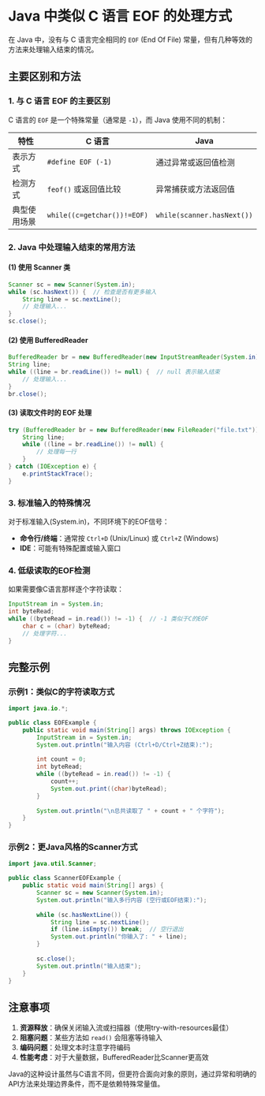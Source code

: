 # Java 中类似 C 语言 EOF 的处理方式

在 Java 中，没有与 C 语言完全相同的 `EOF` (End Of File) 常量，但有几种等效的方法来处理输入结束的情况。

## 主要区别和方法

### 1. 与 C 语言 EOF 的主要区别

C 语言的 `EOF` 是一个特殊常量（通常是 `-1`），而 Java 使用不同的机制：

| 特性        | C 语言                     | Java                           |
|------------|---------------------------|--------------------------------|
| 表示方式     | `#define EOF (-1)`         | 通过异常或返回值检测              |
| 检测方式     | `feof()` 或返回值比较       | 异常捕获或方法返回值              |
| 典型使用场景 | `while((c=getchar())!=EOF)` | `while(scanner.hasNext())`      |

### 2. Java 中处理输入结束的常用方法

#### (1) 使用 Scanner 类

```java
Scanner sc = new Scanner(System.in);
while (sc.hasNext()) {  // 检查是否有更多输入
    String line = sc.nextLine();
    // 处理输入...
}
sc.close();
```

#### (2) 使用 BufferedReader

```java
BufferedReader br = new BufferedReader(new InputStreamReader(System.in));
String line;
while ((line = br.readLine()) != null) {  // null 表示输入结束
    // 处理输入...
}
br.close();
```

#### (3) 读取文件时的 EOF 处理

```java
try (BufferedReader br = new BufferedReader(new FileReader("file.txt"))) {
    String line;
    while ((line = br.readLine()) != null) {
        // 处理每一行
    }
} catch (IOException e) {
    e.printStackTrace();
}
```

### 3. 标准输入的特殊情况

对于标准输入(System.in)，不同环境下的EOF信号：

- **命令行/终端**：通常按 `Ctrl+D` (Unix/Linux) 或 `Ctrl+Z` (Windows)
- **IDE**：可能有特殊配置或输入窗口

### 4. 低级读取的EOF检测

如果需要像C语言那样逐个字符读取：

```java
InputStream in = System.in;
int byteRead;
while ((byteRead = in.read()) != -1) {  // -1 类似于C的EOF
    char c = (char) byteRead;
    // 处理字符...
}
```

## 完整示例

### 示例1：类似C的字符读取方式

```java
import java.io.*;

public class EOFExample {
    public static void main(String[] args) throws IOException {
        InputStream in = System.in;
        System.out.println("输入内容 (Ctrl+D/Ctrl+Z结束):");
        
        int count = 0;
        int byteRead;
        while ((byteRead = in.read()) != -1) {
            count++;
            System.out.print((char)byteRead);
        }
        
        System.out.println("\n总共读取了 " + count + " 个字符");
    }
}
```

### 示例2：更Java风格的Scanner方式

```java
import java.util.Scanner;

public class ScannerEOFExample {
    public static void main(String[] args) {
        Scanner sc = new Scanner(System.in);
        System.out.println("输入多行内容 (空行或EOF结束):");
        
        while (sc.hasNextLine()) {
            String line = sc.nextLine();
            if (line.isEmpty()) break;  // 空行退出
            System.out.println("你输入了: " + line);
        }
        
        sc.close();
        System.out.println("输入结束");
    }
}
```

## 注意事项

1. **资源释放**：确保关闭输入流或扫描器（使用try-with-resources最佳）
2. **阻塞问题**：某些方法如 `read()` 会阻塞等待输入
3. **编码问题**：处理文本时注意字符编码
4. **性能考虑**：对于大量数据，BufferedReader比Scanner更高效

Java的这种设计虽然与C语言不同，但更符合面向对象的原则，通过异常和明确的API方法来处理边界条件，而不是依赖特殊常量值。